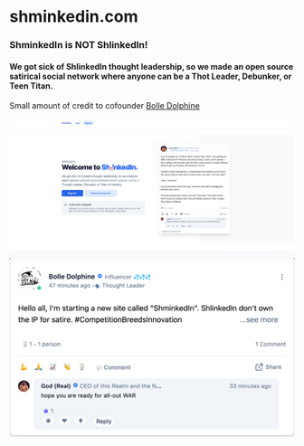 # shminkedin.com

### ShminkedIn is NOT ShlinkedIn!
#### We got sick of ShlinkedIn thought leadership, so we made an open source satirical social network where anyone can be a Thot Leader, Debunker, or Teen Titan.

Small amount of credit to cofounder [Bolle Dolphine](https://www.shlinkedin.com/sh/dolphine)

![](shminkedin2.png)
![](bolle.png)
